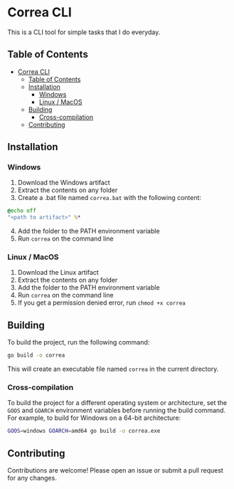 # Correa CLI

This is a CLI tool for simple tasks that I do everyday.

## Table of Contents

- [Correa CLI](#correa-cli)
  - [Table of Contents](#table-of-contents)
  - [Installation](#installation)
    - [Windows](#windows)
    - [Linux / MacOS](#linux--macos)
  - [Building](#building)
    - [Cross-compilation](#cross-compilation)
  - [Contributing](#contributing)

## Installation

### Windows

1. Download the Windows artifact
2. Extract the contents on any folder
3. Create a .bat file named `correa.bat` with the following content:

```bat
@echo off
"<path to artifact>" %*
```
4. Add the folder to the PATH environment variable
5. Run `correa` on the command line

### Linux / MacOS

1. Download the Linux artifact
2. Extract the contents on any folder
3. Add the folder to the PATH environment variable
4. Run `correa` on the command line
5. If you get a permission denied error, run `chmod +x correa`

## Building

To build the project, run the following command:

```sh
go build -o correa
```

This will create an executable file named `correa` in the current directory.

### Cross-compilation

To build the project for a different operating system or architecture, set the `GOOS` and `GOARCH` environment variables before running the build command. For example, to build for Windows on a 64-bit architecture:

```sh
GOOS=windows GOARCH=amd64 go build -o correa.exe
```

## Contributing

Contributions are welcome! Please open an issue or submit a pull request for any changes.